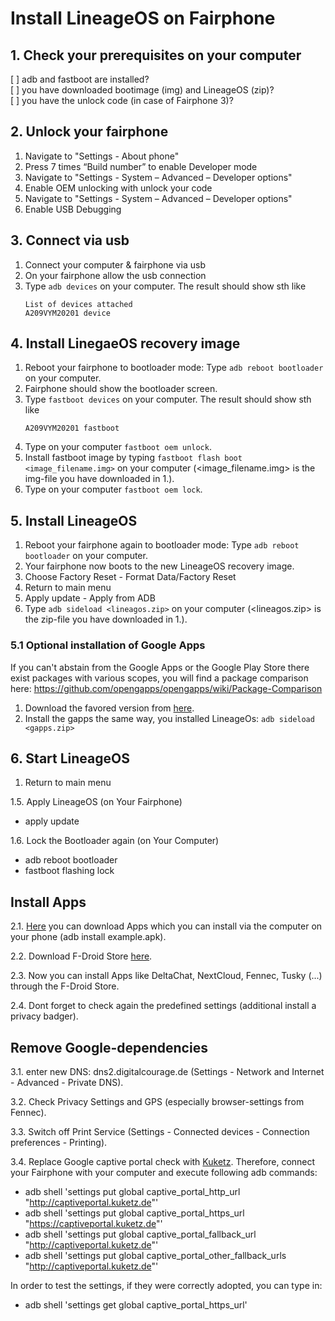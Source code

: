 
# Install LineageOS on Fairphone

## 1. Check your prerequisites on your computer
[ ] adb and fastboot are installed?  
[ ] you have downloaded bootimage (img) and LineageOS (zip)?  
[ ] you have the unlock code (in case of Fairphone 3)?  

## 2. Unlock your fairphone
1. Navigate to "Settings - About phone"
1. Press 7 times “Build number” to enable Developer mode
1. Navigate to "Settings - System – Advanced – Developer options"
1. Enable OEM unlocking with unlock your code
1. Navigate to "Settings - System – Advanced – Developer options"
1. Enable USB Debugging

## 3. Connect via usb
1. Connect your computer & fairphone via usb
1. On your fairphone allow the usb connection
1. Type `adb devices` on your computer. The result should show sth like   
   ```
   List of devices attached
   A209VYM20201	device
   ```

## 4. Install LinegaeOS recovery image
1. Reboot your fairphone to bootloader mode: Type `adb reboot bootloader` on your computer.
1. Fairphone should show the bootloader screen.
1. Type `fastboot devices` on your computer. The result should show sth like
   ```
   A209VYM20201	fastboot
   ```
1. Type on your computer `fastboot oem unlock`.
1. Install fastboot image by typing `fastboot flash boot <image_filename.img>` on your computer (<image_filename.img> is the img-file you have downloaded in 1.).
1. Type on your computer `fastboot oem lock`.

## 5. Install LineageOS
1. Reboot your fairphone again to bootloader mode: Type `adb reboot bootloader` on your computer.
1. Your fairphone now boots to the new LineageOS recovery image.
1. Choose Factory Reset - Format Data/Factory Reset
1. Return to main menu
1. Apply update - Apply from ADB
1. Type `adb sideload <lineagos.zip>` on your computer (<lineagos.zip> is the zip-file you have downloaded in 1.).

### 5.1 Optional installation of Google Apps
If you can't abstain from the Google Apps or the Google Play Store there exist packages with various scopes, you will find a package comparison here: https://github.com/opengapps/opengapps/wiki/Package-Comparison
1. Download the favored version from [here][GApps].
1. Install the gapps the same way, you installed LineageOs: `adb sideload <gapps.zip>`

## 6. Start LineageOS
1. Return to main menu


1.5. Apply LineageOS (on Your Fairphone)
- apply update

1.6. Lock the Bootloader again (on Your Computer)
- adb reboot bootloader
- fastboot flashing lock

Install Apps
------------
2.1. [Here][apkpure] you can download Apps which you can install via the computer on your phone (adb install example.apk).

2.2. Download F-Droid Store [here][Fdroid].

2.3. Now you can install Apps like DeltaChat, NextCloud, Fennec, Tusky (...) through the F-Droid Store.

2.4. Dont forget to check again the predefined settings (additional install a privacy badger).


Remove Google-dependencies
--------------------------
3.1. enter new DNS: dns2.digitalcourage.de (Settings - Network and Internet - Advanced - Private DNS).

3.2. Check Privacy Settings and GPS (especially browser-settings from Fennec).

3.3. Switch off Print Service (Settings - Connected devices - Connection preferences - Printing).

3.4. Replace Google captive portal check with [Kuketz][kuketz]. Therefore, connect your Fairphone with your computer and execute following adb commands:
- adb shell 'settings put global captive_portal_http_url "http://captiveportal.kuketz.de"'
- adb shell 'settings put global captive_portal_https_url "https://captiveportal.kuketz.de"'
- adb shell 'settings put global captive_portal_fallback_url "http://captiveportal.kuketz.de"'
- adb shell 'settings put global captive_portal_other_fallback_urls "http://captiveportal.kuketz.de"'

In order to test the settings, if they were correctly adopted, you can type in:
- adb shell 'settings get global captive_portal_https_url'



[bootloader]: https://www.fairphone.com/en/bootloader-unlocking-code-for-fairphone-3/
[LineageOS]: https://download.lineageos.org/FP3
[apkpure]: https://apkpure.com
[Fdroid]: https://www.f-droid.org/
[kuketz]: https://www.kuketz-blog.de/android-captive-portal-check-204-http-antwort-von-captiveportal-kuketz-de/
[GApps]: https://opengapps.org/
